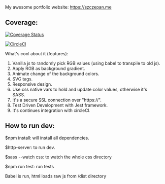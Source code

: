 My awesome portfolio website: https://szczepan.me

## Coverage:

[![Coverage Status](https://coveralls.io/repos/github/lukasz81/szczepan.me/badge.svg?branch=master)](https://coveralls.io/github/lukasz81/szczepan.me?branch=master)

[![CircleCI](https://circleci.com/gh/lukasz81/szczepan.me/tree/master.svg?style=shield)](https://circleci.com/gh/lukasz81/szczepan.me/tree/master)

What's cool about it (features):

1) Vanilla js to randomly pick RGB values (using babel to transpile to old js).
2) Apply RGB as background gradient.
3) Animate change of the background colors.
4) SVG <use> tags.
5) Responsive design.
6) Use css native vars to hold and update color values, otherwise it's SASS.
7) It's a secure SSL connection over "https://".
8) Test Driven Development with Jest framework.
9) It's continues integration with circleCI.

## How to run dev:
$npm install: will install all dependencies.

$http-server: to run dev.

$sass --watch css: to watch the whole css directory

$npm run test: run tests

Babel is run, html loads raw js from /dist directory


